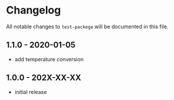 # Changelog

All notable changes to `test-packege` will be documented in this file.

## 1.1.0 - 2020-01-05

- add temperature conversion

## 1.0.0 - 202X-XX-XX

- initial release
